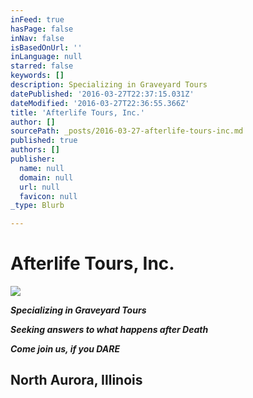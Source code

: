 ```yaml
---
inFeed: true
hasPage: false
inNav: false
isBasedOnUrl: ''
inLanguage: null
starred: false
keywords: []
description: Specializing in Graveyard Tours
datePublished: '2016-03-27T22:37:15.031Z'
dateModified: '2016-03-27T22:36:55.366Z'
title: 'Afterlife Tours, Inc.'
author: []
sourcePath: _posts/2016-03-27-afterlife-tours-inc.md
published: true
authors: []
publisher:
  name: null
  domain: null
  url: null
  favicon: null
_type: Blurb

---
```

# Afterlife Tours, Inc.
![](https://s3-us-west-2.amazonaws.com/the-grid-img/p/3cec6bbc03cb743db7de5781b36cf45194633e53.jpg)

**_Specializing in Graveyard Tours_**

**_Seeking answers to what happens after Death_**

**_Come join us, if you DARE_**

## North Aurora, Illinois